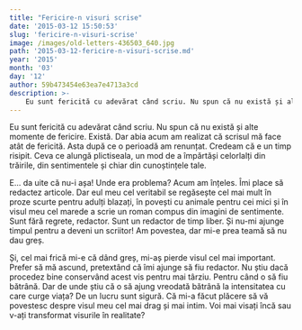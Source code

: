 ```yaml
---
title: "Fericire-n visuri scrise"
date: '2015-03-12 15:50:53'
slug: 'fericire-n-visuri-scrise'
image: /images/old-letters-436503_640.jpg
path: '2015-03-12-fericire-n-visuri-scrise.md'
year: '2015'
month: '03'
day: '12'
author: 59b473454e63ea7e4713a3cd
description: >-
    Eu sunt fericită cu adevărat când scriu. Nu spun că nu există și alte momente de fericire. Există. Dar abia acum am realizat că scrisul mă face atât de fericită. Asta după ce o perioadă am renunțat. C
---
```

<div class="kg-card-markdown"><p>Eu sunt fericită cu adevărat când scriu. Nu spun că nu există și alte momente de fericire. Există. Dar abia acum am realizat că scrisul mă face atât de fericită. Asta după ce o perioadă am renunțat. Credeam că e un timp risipit. Ceva ce alungă plictiseala, un mod de a împărtăși celorlalți din trăirile, din sentimentele și chiar din cunoștințele tale.</p>
<p>E... da uite că nu-i așa! Unde era problema? Acum am înțeles. Îmi place să redactez articole. Dar eul meu cel veritabil se regăsește cel mai mult în proze scurte pentru adulți blazați, în povești cu animale pentru cei mici și în visul meu cel marede a scrie un roman compus din imagini de sentimente. Sunt fără regrete, redactor. Sunt un redactor de timp liber. Și nu-mi ajunge timpul pentru a deveni un scriitor! Am povestea, dar mi-e prea teamă să nu dau greș.</p>
<p>Și, cel mai frică mi-e că dând greș, mi-aș pierde visul cel mai important. Prefer să mă ascund, pretextând că îmi ajunge să fiu redactor. Nu știu dacă procedez bine conservând acest vis pentru mai târziu. Pentru când o să fiu bătrână. Dar de unde știu că o să ajung vreodată bătrână la intensitatea cu care curge viața? De un lucru sunt sigură. Că mi-a făcut plăcere să vă povestesc despre visul meu cel mai drag și mai intim. Voi mai visați încă sau v-ați transformat visurile în realitate? </p>
</div>
    